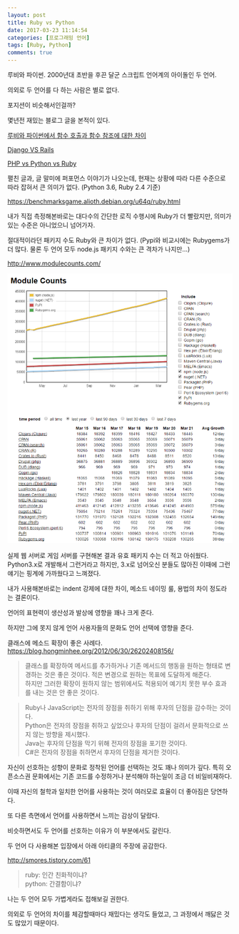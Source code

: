```yaml
---
layout: post
title: Ruby vs Python
date: 2017-03-23 11:14:54
categories: [프로그래밍 언어]
tags: [Ruby, Python]
comments: true
---
```


루비와 파이썬. 2000년대 초반을 후끈 달군 스크립트 언어계의 아이돌인 두 언어.

의외로 두 언어를 다 하는 사람은 별로 없다.

포지션이 비슷해서인걸까?

몇년전 재밌는 블로그 글을 본적이 있다.

[루비와 파이썬에서 함수 호출과 함수 참조에 대한 차이](http://blog.nacyot.com/articles/2014-12-17-diffrence-of-ruby-and-python/)

[Django VS Rails](http://youngrok.com/Django_vs_Rails)

[PHP vs Python vs Ruby](http://secretroute.tistory.com/entry/PHP-vs-Ruby-vs-Python)

펼친 글과, 글 말미에 퍼포먼스 이야기가 나오는데, 현재는 상황에 따라 다른 수준으로 따라 잡혀서 큰 의미가 없다. (Python 3.6, Ruby 2.4 기준)

<https://benchmarksgame.alioth.debian.org/u64q/ruby.html>

내가 직접 측정해본바로는 대다수의 간단한 로직 수행시에 Ruby가 더 빨랐지만, 의미가 있는 수준은 아니었으니 넘어가자.

절대적이라던 패키지 수도 Ruby와 큰 차이가 없다. (Pypi와 비교시에는 Rubygems가 더 많다. 물론 두 언어 모두 node.js 패키지 수와는 큰 격차가 나지만…)

<http://www.modulecounts.com/>

![module count](/img/2017/module_count.png)

실제 웹 서버로 게임 서버를 구현해본 결과 유효 패키지 수는 더 적고 아쉬웠다. Python3.x로 개발해서 그런거라고 하지만, 3.x로 넘어오신 분들도 많아진 이때에 그런 얘기는 핑계에 가까웠다고 느껴졌다.


내가 사용해본바로는 indent 강제에 대한 차이, 메소드 네이밍 룰, 용법의 차이 정도라는 결론이다.

언어의 표현력이 생산성과 발상에 영향을 꽤나 크게 준다.

하지만 그에 못지 않게 언어 사용자들의 문화도 언어 선택에 영향을 준다.


클래스에 메소드 확장이 좋은 사례다.
<https://blog.hongminhee.org/2012/06/30/26202408156/>

>클래스를 확장하여 메서드를 추가하거나 기존 메서드의 행동을 원하는 형태로 변경하는 것은 좋은 것이다. 적은 변경으로 원하는 목표에 도달하게 해준다.  
>하지만 그러한 확장이 원하지 않는 범위에서도 적용되어 예기치 못한 부수 효과를 내는 것은 안 좋은 것이다.


>Ruby나 JavaScript는 전자의 장점을 취하기 위해 후자의 단점을 감수하는 것이다.  
>Python은 전자의 장점을 취하고 싶었으나 후자의 단점이 걸려서 문화적으로 쓰지 않는 방향을 제시했다.  
>Java는 후자의 단점을 막기 위해 전자의 장점을 포기한 것이다.  
>C#은 전자의 장점을 취하면서 후자의 단점을 제거한 것이다.  


자신이 선호하는 성향이 문화로 정착된 언어를 선택하는 것도 꽤나 의미가 깊다.
특히 오픈소스권 문화에서는 기존 코드를 수정하거나 분석해야 하는일이 조금 더 비일비재하다.

이때 자신의 철학과 일치한 언어를 사용하는 것이 여러모로 효율이 더 좋아짐은 당연하다.

또 다른 측면에서 언어를 사용하면서 느끼는 감상이 달랐다.

비슷하면서도 두 언어를 선호하는 이유가 이 부분에서도 갈린다.

두 언어 다 사용해본 입장에서 아래 아티클의 주장에 공감한다.

<http://smores.tistory.com/61>

>ruby: 인간 친화적이냐?  
>python: 간결함이냐?

나는 두 언어 모두 가볍게라도 접해보길 권한다.

의외로 두 언어의 차이를 체감할때마다 재밌다는 생각도 들었고, 그 과정에서 깨닳은 것도 많았기 때문이다.